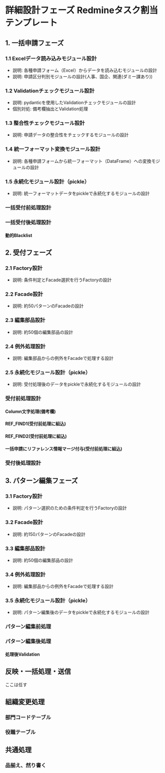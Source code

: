 # 詳細設計フェーズ Redmineタスク割当テンプレート

## 1. 一括申請フェーズ

### 1.1 Excelデータ読み込みモジュール設計
- 説明: 各種申請フォーム（Excel）からデータを読み込むモジュールの設計
- 説明: 申請区分判別モジュールの設計(人事、国企、関連(ダミー課あり))

### 1.2 Validationチェックモジュール設計
- 説明: pydanticを使用したValidationチェックモジュールの設計
- 個別対処: 備考欄抽出とValidation処理

### 1.3 整合性チェックモジュール設計
- 説明: 申請データの整合性をチェックするモジュールの設計

### 1.4 統一フォーマット変換モジュール設計
- 説明: 各種申請フォームから統一フォーマット（DataFrame）への変換モジュールの設計

### 1.5 永続化モジュール設計（pickle）
- 説明: 統一フォーマットデータをpickleで永続化するモジュールの設計

### 一括受付前処理設計

### 一括受付後処理設計
#### 動的Blacklist


## 2. 受付フェーズ

### 2.1 Factory設計
- 説明: 条件判定とFacade選択を行うFactoryの設計

### 2.2 Facade設計
- 説明: 約50パターンのFacadeの設計

### 2.3 編集部品設計
- 説明: 約50個の編集部品の設計

### 2.4 例外処理設計
- 説明: 編集部品からの例外をFacadeで処理する設計

### 2.5 永続化モジュール設計（pickle）
- 説明: 受付処理後のデータをpickleで永続化するモジュールの設計

### 受付前処理設計
#### Column文字処理(備考欄)
#### REF_FIND1(受付前処理に組込)
#### REF_FIND2(受付前処理に組込)
#### 一括申請にリファレンス情報マージ付与(受付前処理に組込)

### 受付後処理設計


## 3. パターン編集フェーズ

### 3.1 Factory設計
- 説明: パターン選択のための条件判定を行うFactoryの設計

### 3.2 Facade設計
- 説明: 約150パターンのFacadeの設計

### 3.3 編集部品設計
- 説明: 約50個の編集部品の設計

### 3.4 例外処理設計
- 説明: 編集部品からの例外をFacadeで処理する設計

### 3.5 永続化モジュール設計（pickle）
- 説明: パターン編集後のデータをpickleで永続化するモジュールの設計

### パターン編集前処理

### パターン編集後処理
#### 処理後Validation


## 反映・一括処理・送信
ここは任す



## 組織変更処理
### 部門コードテーブル
### 役職テーブル


## 共通処理
### 品揃え、然り書く


